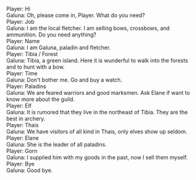 Player: Hi  
Galuna: Oh, please come in, Player. What do you need?  
Player: Job  
Galuna: I am the local fletcher. I am selling bows, crossbows, and ammunition. Do you need anything?  
Player: Name  
Galuna: I am Galuna, paladin and fletcher.  
Player: Tibia / Forest  
Galuna: Tibia, a green island. Here it is wunderful to walk into the forests and to hunt with a bow.  
Player: Time  
Galuna: Don't bother me. Go and buy a watch.  
Player: Paladins  
Galuna: We are feared warriors and good marksmen. Ask Elane if want to know more about the guild.  
Player: Elf  
Galuna: It is rumored that they live in the northeast of Tibia. They are the best in archery.  
Player: Thais  
Galuna: We have visitors of all kind in Thais, only elves show up seldom.  
Player: Elane  
Galuna: She is the leader of all paladins.  
Player: Gorn  
Galuna: I supplied him with my goods in the past, now I sell them myself.  
Player: Bye  
Galuna: Good bye.  
